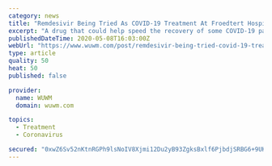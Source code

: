 ```yaml
---
category: news
title: "Remdesivir Being Tried As COVID-19 Treatment At Froedtert Hospital"
excerpt: "A drug that could help speed the recovery of some COVID-19 patients by several days is now being given to a person in Wisconsin. The trial use of"
publishedDateTime: 2020-05-08T16:03:00Z
webUrl: "https://www.wuwm.com/post/remdesivir-being-tried-covid-19-treatment-froedtert-hospital"
type: article
quality: 50
heat: 50
published: false

provider:
  name: WUWM
  domain: wuwm.com

topics:
  - Treatment
  - Coronavirus

secured: "0xwZ6Sv52nKtnRGPh9lsNoIV8Xjmi12Du2yB93ZgksBxlf6PjbdjSRBG6+9UKaWatoxRjoKI1fpasVgEYv0vszwMrgCfohdDjpl2Y7ETpDFPAoyW/7dHF2prBlTkTFWzSK69MlCNpV6pKBzvofHXMi5eA607M3jN974Vtgqp/PI+rShvHWChMYpHRFlZXMkH703ZJZF23wxngNDbnFBcI5hNoP7IvVFBzGHzdDOo/lV/ZswuQNsj98tyEpjwdyD/N8fNMZLOTTeJq/DeckNhXGWAx7YLCnFR2cC7yWZSow0JnWeg9321GpJ3qUMlIqe5y4+6UxkI9hPn72nj4ZNg0Dt6AENKuiTyDd46FsEaz+fELEkganX7vDy++Vn6oNQWVkpzWwEynPlYVAUjToPl+2pTVS/mvcGgI+o8zmpJEi7QInXNASv92HjEa/Qf74IPpqKUPiDkS03n3cl0jBmOfctJSxW+VeJvayjO6F8qIwE=;L6U9LRMVCVlxaNsUrz9sQw=="
---
```



